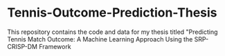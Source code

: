 # Tennis-Outcome-Prediction-Thesis
This repository contains the code and data for my thesis titled "Predicting Tennis Match Outcome: A Machine Learning Approach Using the SRP-CRISP-DM Framework

